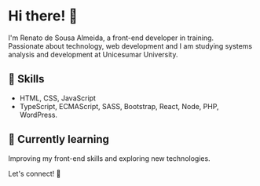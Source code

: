 # Hi there! 👋  

I'm Renato de Sousa Almeida, a front-end developer in training.  
Passionate about technology, web development and I am studying systems analysis and development at Unicesumar University. 

## 🚀 Skills  
- HTML, CSS, JavaScript  
- TypeScript, ECMAScript, SASS, Bootstrap, React, Node, PHP, WordPress. 

## 🌱 Currently learning  
Improving my front-end skills and exploring new technologies.  

Let's connect! 🚀  
